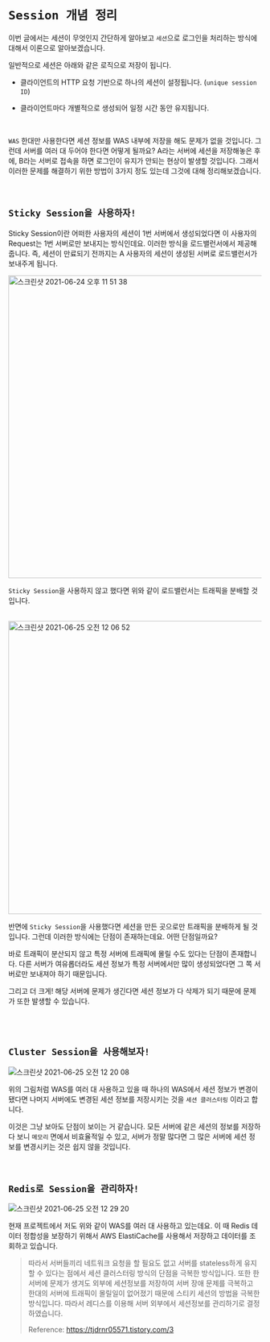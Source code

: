 # `Session 개념 정리`

이번 글에서는 세션이 무엇인지 간단하게 알아보고 `세션`으로 로그인을 처리하는 방식에 대해서 이론으로 알아보겠습니다. 

일반적으로 세션은 아래와 같은 로직으로 저장이 됩니다. 

- 클라이언트의 HTTP 요청 기반으로 하나의 세션이 설정됩니다. (`unique session ID`)

- 클라이언트마다 개별적으로 생성되어 일정 시간 동안 유지됩니다. 

<br>

`WAS` 한대만 사용한다면 세션 정보를 WAS 내부에 저장을 해도 문제가 없을 것입니다. 그런데 서버를 여러 대 두어야 한다면 어떻게 될까요? 
A라는 서버에 세션을 저장해놓은 후에, B라는 서버로 접속을 하면 로그인이 유지가 안되는 현상이 발생할 것입니다. 그래서 이러한 문제를 해결하기 위한 방법이 3가지 정도 있는데 그것에 대해 정리해보겠습니다. 

<br>

## `Sticky Session을 사용하자!`

Sticky Session이란 어떠한 사용자의 세션이 1번 서버에서 생성되었다면 이 사용자의 Request는 1번 서버로만 보내지는 방식인데요. 이러한 방식을 로드밸런서에서 제공해줍니다.
즉, 세션이 만료되기 전까지는 A 사용자의 세션이 생성된 서버로 로드밸런서가 보내주게 됩니다. 

<img width="601" alt="스크린샷 2021-06-24 오후 11 51 38" src="https://user-images.githubusercontent.com/45676906/123284311-1ebc8e00-d547-11eb-857e-7df018716337.png">

`Sticky Session`을 사용하지 않고 했다면 위와 같이 로드밸런서는 트래픽을 분배할 것입니다. 

<br>

<img width="582" alt="스크린샷 2021-06-25 오전 12 06 52" src="https://user-images.githubusercontent.com/45676906/123286878-401e7980-d549-11eb-8c83-e0893ac12102.png">

반면에 `Sticky Session`을 사용했다면 세션을 만든 곳으로만 트래픽을 분배하게 될 것입니다. 그런데 이러한 방식에는 단점이 존재하는데요. 어떤 단점일까요? 

바로 트래픽이 분산되지 않고 특정 서버에 트래픽에 몰릴 수도 있다는 단점이 존재합니다. 다른 서버가 여유롭더라도 세션 정보가 특정 서버에서만 많이 생성되었다면 그 쪽 서버로만 보내져야 하기 때문입니다. 

그리고 더 크게! 해당 서버에 문제가 생긴다면 세션 정보가 다 삭제가 되기 때문에 문제가 또한 발생할 수 있습니다. 

<br> <br>

## `Cluster Session을 사용해보자!`

![스크린샷 2021-06-25 오전 12 20 08](https://user-images.githubusercontent.com/45676906/123289108-1a926f80-d54b-11eb-994e-aa87ceb8f18c.png)

위의 그림처럼 WAS를 여러 대 사용하고 있을 때 하나의 WAS에서 세션 정보가 변경이 됐다면 나머지 서버에도 변경된 세션 정보를 저장시키는 것을 `세션 클러스터링` 이라고 합니다.

이것은 그냥 보아도 단점이 보이는 거 같습니다. 모든 서버에 같은 세션의 정보를 저장하다 보니 `메모리` 면에서 비효율적일 수 있고, 서버가 정말 많다면 그 많은 서버에 세션 정보를 변경시키는 것은 쉽지 않을 것입니다. 

<br>

## `Redis로 Session을 관리하자!`

![스크린샷 2021-06-25 오전 12 29 20](https://user-images.githubusercontent.com/45676906/123290643-685ba780-d54c-11eb-83b3-4a246187677b.png)

현재 프로젝트에서 저도 위와 같이 WAS를 여러 대 사용하고 있는데요. 이 때 Redis 데이터 정합성을 보장하기 위해서 AWS ElastiCache를 사용해서 저장하고 데이터를 조회하고 있습니다. 

> 따라서 서버들끼리 네트워크 요청을 할 필요도 없고 서버를 stateless하게 유지할 수 있다는 점에서 세션 클러스터링 방식의 단점을 극복한 방식입니다. 
> 또한 한 서버에 문제가 생겨도 외부에 세션정보를 저장하여 서버 장애 문제를 극복하고 한대의 서버에 트래픽이 몰릴일이 없어졌기 때문에 스티키 세션의 방법을 극복한 방식입니다. 
> 따라서 레디스를 이용해 서버 외부에서 세션정보를 관리하기로 결정하였습니다.
> 
> Reference: https://tjdrnr05571.tistory.com/3

<br>

